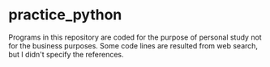 # practice_python

Programs in this repository are coded for the purpose of personal study not for the business purposes.
Some code lines are resulted from web search, but I didn't specify the references.
